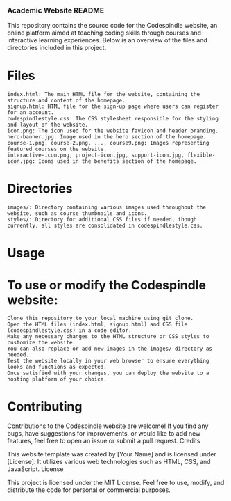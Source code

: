 ### Academic Website README

This repository contains the source code for the Codespindle website, an online platform aimed at teaching coding skills through courses and interactive learning experiences. Below is an overview of the files and directories included in this project.
# Files

    index.html: The main HTML file for the website, containing the structure and content of the homepage.
    signup.html: HTML file for the sign-up page where users can register for an account.
    codespindlestyle.css: The CSS stylesheet responsible for the styling and layout of the website.
    icon.png: The icon used for the website favicon and header branding.
    hero-banner.jpg: Image used in the hero section of the homepage.
    course-1.png, course-2.png, ..., course9.png: Images representing featured courses on the website.
    interactive-icon.png, project-icon.jpg, support-icon.jpg, flexible-icon.jpg: Icons used in the benefits section of the homepage.

# Directories

    images/: Directory containing various images used throughout the website, such as course thumbnails and icons.
    styles/: Directory for additional CSS files if needed, though currently, all styles are consolidated in codespindlestyle.css.

# Usage

# To use or modify the Codespindle website:

    Clone this repository to your local machine using git clone.
    Open the HTML files (index.html, signup.html) and CSS file (codespindlestyle.css) in a code editor.
    Make any necessary changes to the HTML structure or CSS styles to customize the website.
    You can also replace or add new images in the images/ directory as needed.
    Test the website locally in your web browser to ensure everything looks and functions as expected.
    Once satisfied with your changes, you can deploy the website to a hosting platform of your choice.

# Contributing

Contributions to the Codespindle website are welcome! If you find any bugs, have suggestions for improvements, or would like to add new features, feel free to open an issue or submit a pull request.
Credits

This website template was created by [Your Name] and is licensed under [License]. It utilizes various web technologies such as HTML, CSS, and JavaScript.
License

This project is licensed under the MIT License. Feel free to use, modify, and distribute the code for personal or commercial purposes.
